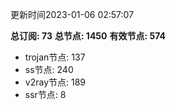 更新时间2023-01-06 02:57:07

**总订阅: 73**
**总节点: 1450**
**有效节点: 574**
- trojan节点: 137
- ss节点: 240
- v2ray节点: 189
- ssr节点: 8
